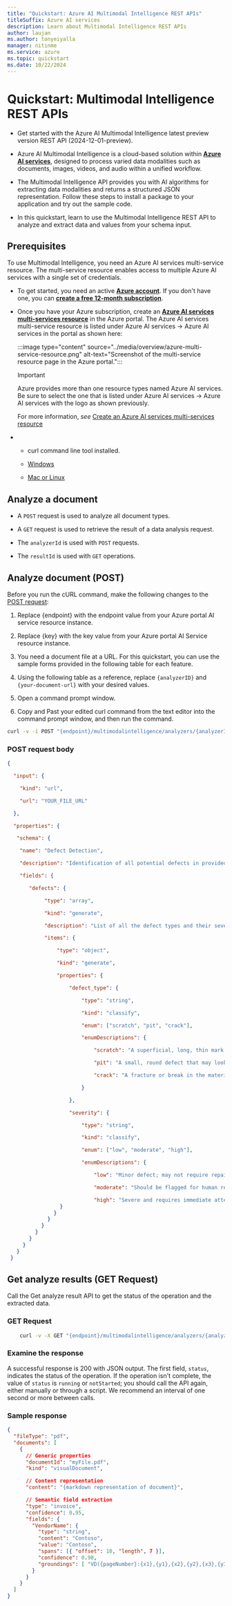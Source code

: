 ```yaml
---
title: "Quickstart: Azure AI Multimodal Intelligence REST APIs"
titleSuffix: Azure AI services
description: Learn about Multimodal Intelligence REST APIs
author: laujan
ms.author: tonyeiyalla
manager: nitinme
ms.service: azure
ms.topic: quickstart
ms.date: 10/22/2024
---
```


# Quickstart: Multimodal Intelligence REST APIs

* Get started with the Azure AI Multimodal Intelligence latest preview version REST API (2024-12-01-preview).

* Azure AI Multimodal Intelligence is a cloud-based solution within [**Azure AI services**](../../what-are-ai-services.md), designed to process varied data modalities such as documents, images, videos, and audio within a unified workflow.

* The Multimodal Intelligence API provides you with AI algorithms for extracting data modalities and returns a structured JSON representation. Follow these steps to install a package to your application and try out the sample code.

 * In this quickstart, learn to use the Multimodal Intelligence REST API to analyze and extract data and values from  your schema input.

## Prerequisites

To use Multimodal Intelligence, you need an Azure AI services multi-service resource. The multi-service resource enables access to multiple Azure AI services with a single set of credentials.

* To get started, you need an active [**Azure account**](https://azure.microsoft.com/free/cognitive-services/). If you don't have one, you can [**create a free 12-month subscription**](https://azure.microsoft.com/free/).

* Once you have your Azure subscription, create an [**Azure AI services multi-services resource**](https://portal.azure.com/#create/Microsoft.CognitiveServicesAIServices) in the Azure portal. The Azure AI services multi-service resource is listed under Azure AI services → Azure AI services in the portal as shown here:

    :::image type="content" source="../media/overview/azure-multi-service-resource.png" alt-text="Screenshot of the multi-service resource page in the Azure portal.":::

    > [!IMPORTANT]
    > Azure provides more than one resource types named Azure AI services. Be sure to select the one that is listed under Azure AI services → Azure AI services with the logo as shown previously.

    For more information, *see* [Create an Azure AI services multi-services resource](../how-to/create-multi-service-resource.md)

* * curl command line tool installed.

  * [Windows](https://curl.haxx.se/windows/)
  * [Mac or Linux](https://learn2torials.com/thread/how-to-install-curl-on-mac-or-linux-(ubuntu)-or-windows)

## Analyze a document

* A `POST` request is used to analyze all document types.

* A `GET` request is used to retrieve the result of a data analysis request.

* The `analyzerId` is used with `POST` requests.

* The  `resultId`  is used with `GET` operations.


##  Analyze document (POST)

Before you run the cURL command, make the following changes to the [POST request](#analyze-document-post):

1. Replace {endpoint} with the endpoint value from your Azure portal AI service resource instance.

1. Replace {key} with the key value from your Azure portal AI Service resource instance.

1. You need a document file at a URL. For this quickstart, you can use the sample forms provided in the following table for each feature.

1. Using the following table as a reference, replace `{analyzerID}` and `{your-document-url}` with your desired values.

1. Open a command prompt window.

1. Copy and Past your edited curl command from the text editor into the command prompt window, and then run the command.

  ```bash
  curl -v -i POST "{endpoint}/multimodalintelligence/analyzers/{analyzerId}:analyze?api-version=2024-12-01-preview" -H "Content-Type: application/json" -H "Ocp-Apim-Subscription-Key: {key}" -H "Content-Type: application/json" -d @request_body.json "

  ```

### POST request body

```json
{

  "input": {

    "kind": "url",

    "url": "YOUR_FILE_URL"

  },

  "properties": {

   "schema": {

    "name": "Defect Detection",

    "description": "Identification of all potential defects in provided images of metal plates.",

    "fields": {

       "defects": {

            "type": "array",

            "kind": "generate",

            "description": "List of all the defect types and their severities in the image.",

            "items": {

                "type": "object",

                "kind": "generate",

                "properties": {

                    "defect_type": {

                        "type": "string",

                        "kind": "classify",

                        "enum": ["scratch", "pit", "crack"],

                        "enumDescriptions": {

                            "scratch": "A superficial, long, thin mark that may be straight or curved, and often is paler than the surrounding metal.",

                            "pit": "A small, round defect that may look like a small hole or depression.",

                            "crack": "A fracture or break in the material, which may look jagged or appear to branch, and penetrates more significantly into the material than a scratch."

                        }

                    },

                    "severity": {

                        "type": "string",

                        "kind": "classify",

                        "enum": ["low", "moderate", "high"],

                        "enumDescriptions": {

                            "low": "Minor defect; may not require repair.",

                            "moderate": "Should be flagged for human review.",

                            "high": "Severe and requires immediate attention."
                 }
               }
             }
           }
         }
       }
     }
   }
 }

```


## Get analyze results (GET Request)

Call the Get analyze result API to get the status of the operation and the extracted data.

### GET Request

```bash
    curl -v -X GET "{endpoint}/multimodalintelligence/analyzers/{analyzerId}/results/{resultId}api-version=2024-12-01-preview" -H "Ocp-Apim-Subscription-Key: {key}"

```


### Examine the response
A successful response is 200 with JSON output. The first field, `status`, indicates the status of the operation. If the operation isn't complete, the value of `status` is `running` or `notStarted`; you should call the API again, either manually or through a script. We recommend an interval of one second or more between calls.

### Sample response

```json
{
  "fileType": "pdf",
  "documents": [
    {
      // Generic properties
      "documentId": "myFile.pdf",
      "kind": "visualDocument",

      // Content representation
      "content": "{markdown representation of document}",

      // Semantic field extraction
      "type": "invoice",
      "confidence": 0.95,
      "fields": {
        "VendorName": {
          "type": "string",
          "content": "Contoso",
          "value": "Contoso",
          "spans": [{ "offset": 10, "length", 7 }],
          "confidence": 0.98,
          "groundings": [ "VD({pageNumber}:{x1},{y1},{x2},{y2},{x3},{y3},{x4},{y4})" ]
        }
      }
    }
  ]
}

```
